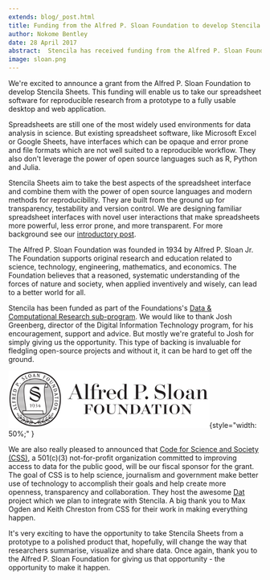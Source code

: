 ```yaml
---
extends: blog/_post.html
title: Funding from the Alfred P. Sloan Foundation to develop Stencila Sheets
author: Nokome Bentley
date: 28 April 2017
abstract:  Stencila has received funding from the Alfred P. Sloan Foundation to develop Stencila Sheets as an open and reproducible alternative to existing spreadsheet software in research.
image: sloan.png
---
```


We're excited to announce a grant from the Alfred P. Sloan Foundation to develop Stencila Sheets. This funding will enable us to take our spreadsheet software for reproducible research from a prototype to a fully usable desktop and web application.

Spreadsheets are still one of the most widely used environments for data analysis in science. But existing spreadsheet software, like Microsoft Excel or Google Sheets, have interfaces which can be opaque and error prone and file formats which are not well suited to a reproducible workflow. They also don't leverage the power of open source languages such as R, Python and Julia.

Stencila Sheets aim to take the best aspects of the spreadsheet interface and combine them with the power of open source languages and modern methods for reproducibility. They are built from the ground up for transparency, testability and version control. We are designing familiar spreadsheet interfaces with novel user interactions that make spreadsheets more powerful, less error prone, and more transparent. For more background see our [introductory post](http://blog.stenci.la/introducing-sheets/).

The Alfred P. Sloan Foundation was founded in 1934 by Alfred P. Sloan Jr. The Foundation supports original research and education related to science, technology, engineering, mathematics, and economics.  The Foundation believes that a reasoned, systematic understanding of the forces of nature and society, when applied inventively and wisely, can lead to a better world for all.

Stencila has been funded as part of the Foundations's [Data & Computational Research sub-program](https://sloan.org/programs/digital-technology/data-and-computational-research). We would like to thank Josh Greenberg, director of the Digital Information Technology program, for his encouragement, support and advice. But mostly we're grateful to Josh for simply giving us the opportunity. This type of backing is invaluable for fledgling open-source projects and without it, it can be hard to get off the ground.

![Sloan Foundation logo](sloan.png){style="width: 50%;" }

We are also really pleased to announced that [Code for Science and Society (CSS)](https://codeforscience.org/), a 501(c)(3) not-for-profit organization committed to improving access to data for the public good, will be our fiscal sponsor for the grant. The goal of CSS is to help science, journalism and government make better use of technology to accomplish their goals and help create more openness, transparency and collaboration. They host the awesome [Dat](https://datproject.org/) project which we plan to integrate with Stencila. A big thank you to Max Ogden and Keith Chreston from CSS for their work in making everything happen.

It's very exciting to have the opportunity to take Stencila Sheets from a prototype to a polished product that, hopefully, will change the way that researchers summarise, visualize and share data. Once again, thank you to the Alfred P. Sloan Foundation for giving us that opportunity - the opportunity to make it happen.
